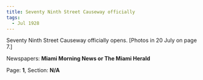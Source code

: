 ```yaml
---  
title: Seventy Ninth Street Causeway officially  
tags:  
  - Jul 1928  
---  
```

  
Seventy Ninth Street Causeway officially opens. [Photos in 20 July on page 7.]  
  
Newspapers: **Miami Morning News or The Miami Herald**  
  
Page: **1**, Section: **N/A** 
